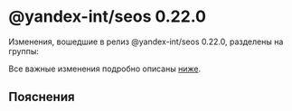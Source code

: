 # @yandex-int/seos 0.22.0

<!-- ЧЕЛОВЕЧЕСКОЕ ВСТУПЛЕНИЕ -->

Изменения, вошедшие в релиз @yandex-int/seos 0.22.0, разделены на группы:

Все важные изменения подробно описаны [ниже](#Пояснения).

## Пояснения

